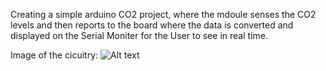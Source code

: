 Creating a simple arduino CO2 project, where the mdoule senses the CO2 levels and then reports to the board where the data is converted and displayed on the Serial Moniter for the User to see in real time.

Image of the cicuitry:
![Alt text](https://github.com/AS0-0/CO2_Arduino/assets/148560827/f7d86b3f-4536-4931-a6f3-c3207217cfdd)
